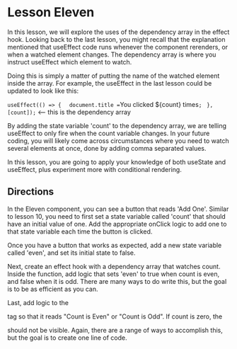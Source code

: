 # Lesson Eleven

In this lesson, we will explore the uses of the dependency array in the effect hook. Looking back to the last lesson, you might recall that the explanation mentioned that useEffect code runs whenever the component rerenders, or when a watched element changes. The dependency array is where you instruct useEffect which element to watch.

Doing this is simply a matter of putting the name of the watched element inside the array. For example, the useEffect in the last lesson could be updated to look like this:

`useEffect(() => {` 
 `   document.title = `You clicked ${count} times`;`
 ` }, [count]);` <-- this is the dependency array

By adding the state variable 'count' to the dependency array, we are telling useEffect to only fire when the count variable changes. In your future coding, you will likely come across circumstances where you need to watch several elements at once, done by adding comma separated values.

In this lesson, you are going to apply your knowledge of both useState and useEffect, plus experiment more with conditional rendering.

## Directions

In the Eleven component, you can see a button that reads 'Add One'. Similar to lesson 10, you need to first set a state variable called 'count' that should have an initial value of one. Add the appropriate onClick logic to add one to that state variable each time the button is clicked.

Once you have a button that works as expected, add a new state variable called 'even', and set its initial state to false.

Next, create an effect hook with a dependency array that watches count. Inside the function, add logic that sets 'even' to true when count is even, and false when it is odd. There are many ways to do write this, but the goal is to be as efficient as you can.

Last, add logic to the <p> tag so that it reads "Count is Even" or "Count is Odd". If count is zero, the <p> should not be visible. Again, there are a range of ways to accomplish this, but the goal is to create one line of code.
